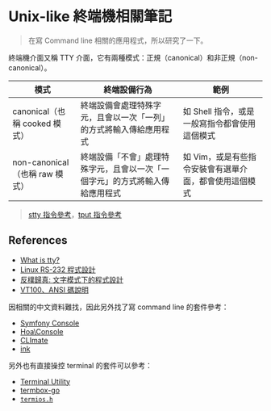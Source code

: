 # Unix-like 終端機相關筆記

> 在寫 Command line 相關的應用程式，所以研究了一下。

終端機介面又稱 TTY 介面，它有兩種模式：正規（canonical）和非正規（non-canonical）。

| 模式 | 終端設備行為 | 範例 |
| --- | --- | --- |
| canonical（也稱 cooked 模式） | 終端設備會處理特殊字元，且會以一次「一列」的方式將輸入傳給應用程式 | 如 Shell 指令，或是一般寫指令都會使用這個模式 |
| non-canonical（也稱 raw 模式） | 終端設備「不會」處理特殊字元，且會以一次「一個字元」的方式將輸入傳給應用程式 | 如 Vim，或是有些指令安裝會有選單介面，都會使用這個模式 |

> [stty 指令參考](https://codingstandards.iteye.com/blog/826924)，[tput 指令參考](https://blog.csdn.net/fdipzone/article/details/9993961)

## References

* [What is tty?](https://flykof.pixnet.net/blog/post/24277709-%5B%E8%BD%89%E8%BC%89%E6%95%B4%E7%90%86%5Dwhat-is-tty%3F)
* [Linux RS-232 程式設計](https://blog.xuite.net/uwlib_mud/twblog/108242774-Linux+RS-232+%E7%A8%8B%E5%BC%8F%E8%A8%AD%E8%A8%88)
* [反樸歸真: 文字模式下的程式設計](https://www.cyut.edu.tw/~ckhung/b/mi/textmode.php)
* [VT100、ANSI 碼說明](https://www.csie.ntu.edu.tw/~r88009/Java/html/Network/vt100.htm)

因相關的中文資料難找，因此另外找了寫 command line 的套件參考：

* [Symfony Console](https://github.com/symfony/Console)
* [Hoa\Console](https://github.com/hoaproject/Console)
* [CLImate](https://github.com/thephpleague/climate)
* [ink](https://github.com/vadimdemedes/ink)

另外也有直接操控 terminal 的套件可以參考：

* [Terminal Utility](https://github.com/php-school/terminal)
* [termbox-go](https://github.com/nsf/termbox-go)
* [`termios.h`](https://github.com/torvalds/linux/blob/master/include/uapi/asm-generic/termios.h)

